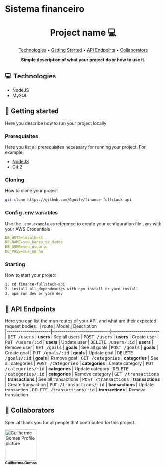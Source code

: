 # Sistema financeiro
<h1 align="center" style="font-weight: bold;">Project name 💻</h1>

<p align="center">
 <a href="#tech">Technologies</a> • 
 <a href="#started">Getting Started</a> • 
  <a href="#routes">API Endpoints</a> •
 <a href="#colab">Collaborators</a>
</p>

<p align="center">
    <b>Simple description of what your project do or how to use it.</b>
</p>

<h2 id="technologies">💻 Technologies</h2>

- NodeJS
- MySQL

<h2 id="started">🚀 Getting started</h2>

Here you describe how to run your project locally

<h3>Prerequisites</h3>

Here you list all prerequisites necessary for running your project. For example:

- [NodeJS](https://github.com/)
- [Git 2](https://github.com)

<h3>Cloning</h3>

How to clone your project

```bash
git clone https://github.com/Gguife/finance-fullstack-api
```

<h3>Config .env variables</h2>

Use the `.env.example` as reference to create your configuration file `.env` with your AWS Credentials

```yaml
DB_HOTS=localhost
DB_NAME=seu_banco_de_dados
DB_USER=seu_usuario
DB_PASS=sua_senha
```

<h3>Starting</h3>

How to start your project

```bash
1. cd finance-fullstack-api
2. install all dependencies with npm install or yarn install
3. npm run dev or yarn dev
```

<h2 id="routes">📍 API Endpoints</h2>

Here you can list the main routes of your API, and what are their expected request bodies.
​
| route               | Model     | Description                                     
|----------------------|-----------------------------|------------------------
| <kbd>GET /users</kbd>     | <strong>users</strong>    | See all users
| <kbd>POST /users</kbd>    | <strong>users</strong>    | Create user
| <kbd>PUT /users/:id</kbd> | <strong>users</strong>    | Update user
| <kbd>DELETE /users/:id</kbd> | <strong>users</strong>    | Remove user
| <kbd>GET /goals</kbd>     | <strong>goals</strong>    | See all goals
| <kbd>POST /goals</kbd>    | <strong>goals</strong>    | Create goal
| <kbd>PUT /goals/:id</kbd> | <strong>goals</strong>    | Update goal
| <kbd>DELETE /goals/:id</kbd> | <strong>goals</strong>    | Remove goal
| <kbd>GET /categories</kbd>     | <strong>categories</strong>    | See all categories
| <kbd>POST /categories</kbd>    | <strong>categories</strong>    | Create category
| <kbd>PUT /categories/:id</kbd> | <strong>categories</strong>    | Update category
| <kbd>DELETE /categories/:id</kbd> | <strong>categories</strong>    | Remove category
| <kbd>GET /transactions</kbd>     | <strong>transactions</strong>    | See all transactions
| <kbd>POST /transactions</kbd>    | <strong>transactions</strong>    | Create transaction
| <kbd>PUT /transactions/:id</kbd> | <strong>transactions</strong>    | Update transaction
| <kbd>DELETE /transactions/:id</kbd> | <strong>transactions</strong>    | Remove transaction


<h2 id="colab">🤝 Collaborators</h2>

Special thank you for all people that contributed for this project.

  <a href="#">
    <img src="https://avatars.githubusercontent.com/u/86894003?s=400&u=a746d6608412016a18af1980967dc9ffbbc8457c&v=4" width="100px;" alt="Guilherme Gomes Profile picture"/><br>
    <sub>
      <b>Guilherme Gomes</b>
    </sub>
  </a>
